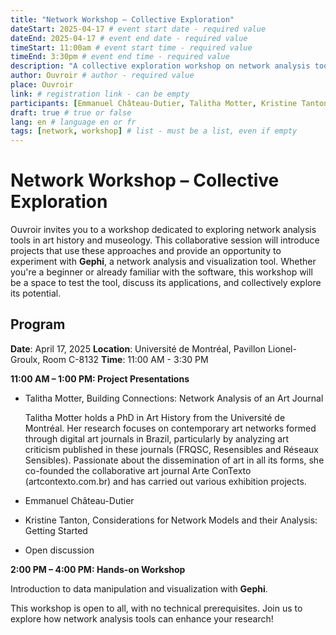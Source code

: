```yaml
---
title: "Network Workshop – Collective Exploration"
dateStart: 2025-04-17 # event start date - required value
dateEnd: 2025-04-17 # event end date - required value
timeStart: 11:00am # event start time - required value
timeEnd: 3:30pm # event end time - required value
description: "A collective exploration workshop on network analysis tools in art history and museology" # description - required value
author: Ouvroir # author - required value
place: Ouvroir
link: # registration link - can be empty
participants: [Emmanuel Château-Dutier, Talitha Motter, Kristine Tanton] # list - must be a list, even if empty
draft: true # true or false
lang: en # language en or fr
tags: [network, workshop] # list - must be a list, even if empty
---
```


# **Network Workshop – Collective Exploration**

Ouvroir invites you to a workshop dedicated to exploring network analysis tools in art history and museology. This collaborative session will introduce projects that use these approaches and provide an opportunity to experiment with **Gephi**, a network analysis and visualization tool. Whether you're a beginner or already familiar with the software, this workshop will be a space to test the tool, discuss its applications, and collectively explore its potential.

## Program

**Date**: April 17, 2025
**Location**: Université de Montréal, Pavillon Lionel-Groulx, Room C-8132
**Time**: 11:00 AM - 3:30 PM

**11:00 AM – 1:00 PM: Project Presentations**

- Talitha Motter, Building Connections: Network Analysis of an Art Journal

  Talitha Motter holds a PhD in Art History from the Université de Montréal. Her research focuses on contemporary art networks formed through digital art journals in Brazil, particularly by analyzing art criticism published in these journals (FRQSC, Resensibles and Réseaux Sensibles). Passionate about the dissemination of art in all its forms, she co-founded the collaborative art journal Arte ConTexto (artcontexto.com.br) and has carried out various exhibition projects.

- Emmanuel Château-Dutier

- Kristine Tanton, Considerations for Network Models and their Analysis: Getting Started

- Open discussion

**2:00 PM – 4:00 PM: Hands-on Workshop**

Introduction to data manipulation and visualization with **Gephi**.

This workshop is open to all, with no technical prerequisites. Join us to explore how network analysis tools can enhance your research!


